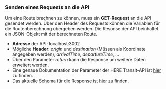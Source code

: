 ### Senden eines Requests an die API

Um eine Route brechnen zu können, muss ein **GET-Request** an die API gesendet werden. Über den Header des Requests können die Variablen für die Routenberechnung übergeben werden. Die Resonse der API beinhaltet ein JSON-Objekt mit der berechneten Route.

- **Adresse** der API: localhost:3002
- Mögliche **Header**: *origin* und *destination* (Müssen als Koordinate angegeben werden), *arrivalTime*, *departureTime*, ...
- Über den Parameter *return* kann die Response um weitere Daten erweitert werden.
- Eine genaue Dokumentation der Parameter der HERE Transit-API ist [hier](https://developer.here.com/documentation/public-transit/api-reference-swagger.html) zu finden.
- Das aktuelle Schema für die Response ist [hier](https://www.figma.com/file/YXBqSf42uMzAjgqV4KJmEO/P2-%E2%80%93-Projekt-Board?type=whiteboard&node-id=492-1568&t=YyKORHCxX52Qc8wH-4) zu finden.